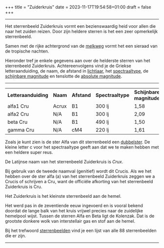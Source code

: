+++
title = "Zuiderkruis"
date = 2023-11-17T19:54:58+01:00
draft = false
+++

---
Het sterrenbeeld Zuiderkruis vormt een bezienswaardig heid voor allen
die naar het zuiden reizen. Door zijn heldere sterren is het een zeer
opmerkelijk sterrenbeeld.

Samen met de rijke achtergrond van de [melkweg](/encyclopedie/melkweg)
vormt het een sieraad van de tropische nachten.

Hieronder tref je enkele gegevens aan over de helderste sterren van het
sterrenbeeld Zuiderkruis. Achtereenvolgens vind je de Griekse
letteraanduiding, de naam, de afstand in
[lichtjaar](/encyclopedie/lichtjaar), het
[spectraaltype](/encyclopedie/spectraa), de [schijnbare magnitude](/encyclopedie/magnitude) en tenslotte de [absolute magnitude](/encyclopedie/absolute).

---
   |   |   |   |   |   |   |
|---|---|---|---|---|---|
**Letteraanduiding** |**Naam** |**Afstand** |**Spectraaltype** |**Schijnbare magnitude** |**Absolute magnitude**  
    alfa1 Cru    |Acrux     |B1     |300 lj     |1,58     |-3,4 
    alfa2 Cru    |N/A          |B1     |300 lj     |2,09     |-2,9 
    beta Cru     |N/A          |B1     |490 lj     |1,50     |-4,5 
    gamma Cru    |N/A          |cM4    |220 lj     |1,61     |-2,4

Zoals je kunt zien is de ster Alfa van dit sterrenbeeld een
[dubbelster](/encyclopedie/dubbelster). De kleine letter c voor het
spectraaltype geeft aan dat we te maken hebben met een heldere super
reus.

De Latijnse naam van het sterrenbeeld Zuiderkruis is *Crux*.

Bij gebruik van de tweede naamval (genitief) wordt dit Crucis. Als we
het hebben over de ster alfa (a) van het sterrenbeeld Zuiderkruis zeggen
we a Crucis of schrijven a Cru, want de officiële afkorting van het
sterrenbeeld Zuiderkruis is Cru.

Het Zuiderkruis is het kleinste sterrenbeeld aan de hemel.

Het werd pas in de zeventiende eeuw ingevoerd en is vooral bekend
doordat de lange balk van het kruis vrijwel precies naar de zuidelijke
hemelpool wijst. Tussen de sterren Alfa en Beta ligt de Kolenzak. Dat is
de grootste donkere wolk van interstellair gas en stof aan de hemel.

Bij het trefwoord [sterrenbeelden](/encyclopedie/sterrenbeeld) vind je een
lijst van alle 88 sterrenbeelden die er zijn.

---
